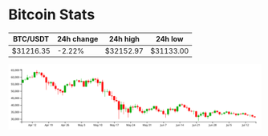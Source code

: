 # Bitcoin Stats

BTC/USDT|24h change|24h high|24h low|
|---|---|---|---|
|$31216.35|-2.22%|$32152.97|$31133.00|

<img src="./chart.svg">
